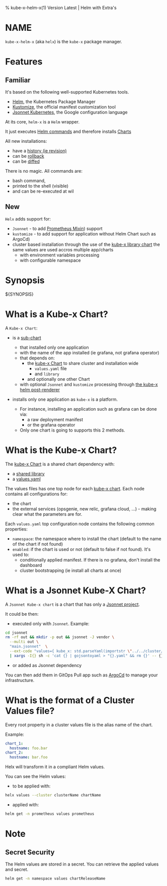 % kube-x-helm-x(1) Version Latest | Helm with Extra's
# NAME

`kube-x-helm-x` (aka `helx`) is the `kube-x` package manager.


# Features

## Familiar

It's based on the following well-supported Kubernetes tools.
* [Helm](https://helm.sh/), the Kubernetes Package Manager
* [Kustomize](https://github.com/kubernetes-sigs/kustomize), the official manifest customization tool 
* [Jsonnet Kubernetes](https://jsonnet.org/articles/kubernetes.html), the Google configuration language

At its core, `helm-x` is a `Helm` wrapper.

It just executes [Helm commands](https://helm.sh/docs/helm/helm/) and therefore installs [Charts](https://helm.sh/docs/topics/charts/)

All new installations:
* have a [history (ie revision)](https://helm.sh/docs/helm/helm_history/)
* can be [rollback](https://helm.sh/docs/helm/helm_rollback/)
* can be [diffed](https://github.com/databus23/helm-diff)

There is no magic. All commands are:
* bash command, 
* printed to the shell (visible)
* and can be re-executed at wil

## New

`Helx` adds support for:
* `Jsonnet` - to add [Prometheus Mixin](https://monitoring.mixins.dev/)) support
* `kustomize` - to add support for application without Helm Chart such as ArgoCd)
* cluster based installation through the use of the [kube-x library chart](../../resources/charts/kube-x/) the same values are used accros multiple app/charts
  * with environment variables processing
  * with configurable namespace

# Synopsis

${SYNOPSIS}


# What is a Kube-x Chart?

A `Kube-x Chart`:
* is a [sub-chart](https://helm.sh/docs/chart_template_guide/subcharts_and_globals/)
  * that installed only one application 
  * with the name of the app installed (ie grafana, not grafana operator) 
  * that depends on:
    * the [kube-x Chart](../../resources/charts/kube-x/README.md) to share cluster and installation wide
      * `values.yaml` file 
      * and `library` 
    * and optionally one other Chart
  * with optional `Jsonnet` and `kustomize` processing through [the kube-x helm post-renderer](kube-x-helm-post-renderer.md)
    
* installs only one application as `kube-x` is a platform. 
  * For instance, installing an application such as grafana can be done via:
    * a raw deployment manifest
    * or the grafana operator
  * Only one chart is going to supports this 2 methods. 

# What is the Kube-x Chart?

The [kube-x Chart](../../resources/charts/kube-x/README.md) is a shared chart dependency with:
* a [shared library](../../resources/charts/kube-x/templates/_helpers.tpl)
* a [values.yaml](../../resources/charts/kube-x/values.yaml)

The values files has one top node for each [kube-x chart](#what-is-a-kube-x-chart).
Each node contains all configurations for:
  * the chart 
  * the external services (opsgenie, new relic, grafana cloud, ...) - making clear what the parameters are for.

Each `values.yaml` top configuration node contains the following common properties:
  * `namespace`: the namespace where to install the chart (default to the name of the chart if not found)
  * `enabled`: if the chart is used or not (default to false if not found). It's used to:
    * conditionally applied manifest. If there is no grafana, don't install the dashboard
    * cluster bootstrapping (ie install all charts at once)


# What is a Jsonnet Kube-X Chart?

A `Jsonnet Kube-x chart` is a chart that has only a [Jsonnet project](kube-x-helm-post-renderer.md#jsonnet).

It could be then:
* executed only with `Jsonnet`. Example:
```bash
cd jsonnet
rm -rf out && mkdir -p out && jsonnet -J vendor \
  --multi out \
  "main.jsonnet"  \
  --ext-code "values={ kube_x: std.parseYaml(importstr \"../../cluster/values.yaml\") }" \
  | xargs -I{} sh -c 'cat {} | gojsontoyaml > "{}.yaml" && rm {}' -- {}
```
* or added as Jsonnet dependency

You can then add them in GitOps Pull app such as [ArgoCd](https://argo-cd.readthedocs.io/en/stable/user-guide/jsonnet/)
to manage your infrastructure.

# What is the format of a Cluster Values file?

Every root property in a cluster values file is the alias name of the chart.

Example:
```yaml
chart_1:
  hostname: foo.bar
chart_2:
  hostname: bar.foo
```

Helx will transform it in a compliant Helm values.

You can see the Helm values:
* to be applied with:
```bash
helx values --cluster clusterName chartName
```
* applied with:
```bash
helm get -n prometheus values prometheus
```

# Note
## Secret Security

The Helm values are stored in a secret. You can retrieve the applied values and secret.
```bash
helm get -n namespace values chartReleaseName
```

